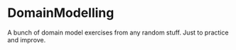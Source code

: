 # DomainModelling
A bunch of domain model exercises from any random stuff. Just to practice and improve.
